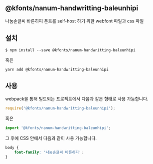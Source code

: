 
@kfonts/nanum-handwritting-baleunhipi
---------------------

나눔손글씨 바른히피 폰트를 self-host 하기 위한 webfont 파일과 css 파일

설치
----

```
$ npm install --save @kfonts/nanum-handwritting-baleunhipi
```

혹은

```
yarn add @kfonts/nanum-handwritting-baleunhipi
```

사용
----

webpack을 통해 빌드되는 프로젝트에서 다음과 같은 형태로 사용 가능합니다.

```js
require('@kfonts/nanum-handwritting-baleunhipi');
```

혹은

```js
import '@kfonts/nanum-handwritting-baleunhipi';
```

그 후에 CSS 안에서 다음과 같이 사용 가능합니다.

```css
body {
    font-family: '나눔손글씨 바른히피';
}
```
